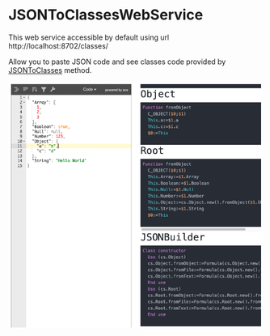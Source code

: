﻿# JSONToClassesWebService

This web service accessible by default using url http://localhost:8702/classes/

Allow you to paste JSON code and see classes code provided by [JSONToClasses](JSONToClasses.md) method.

<img src="../preview_classes.png" alt="preview"
	title="preview" width="600" />